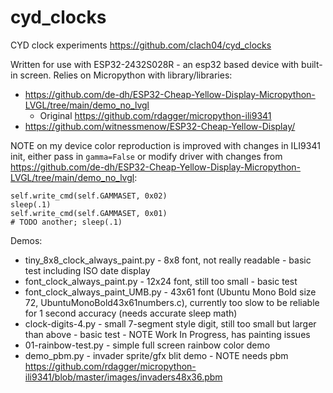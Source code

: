 # cyd_clocks

CYD clock experiments https://github.com/clach04/cyd_clocks

Written for use with ESP32-2432S028R - an esp32 based device with built-in
screen. Relies on Micropython with library/libraries:

  * https://github.com/de-dh/ESP32-Cheap-Yellow-Display-Micropython-LVGL/tree/main/demo_no_lvgl
      * Original https://github.com/rdagger/micropython-ili9341
  * https://github.com/witnessmenow/ESP32-Cheap-Yellow-Display/

NOTE on my device color reproduction is improved with changes in ILI9341 init,
either pass in `gamma=False` or modify driver with changes from https://github.com/de-dh/ESP32-Cheap-Yellow-Display-Micropython-LVGL/tree/main/demo_no_lvgl:

    self.write_cmd(self.GAMMASET, 0x02)
    sleep(.1)
    self.write_cmd(self.GAMMASET, 0x01)
    # TODO another; sleep(.1)


Demos:

  * tiny_8x8_clock_always_paint.py - 8x8 font, not really readable - basic test including ISO date display
  * font_clock_always_paint.py - 12x24 font, still too small - basic test
  * font_clock_always_paint_UMB.py - 43x61 font (Ubuntu Mono Bold size 72, UbuntuMonoBold43x61numbers.c), currently too slow to be reliable for 1 second accuracy (needs accurate sleep math)
  * clock-digits-4.py - small 7-segment style digit, still too small but larger than above - basic test - NOTE Work In Progress, has painting issues
  * 01-rainbow-test.py - simple full screen rainbow color demo
  * demo_pbm.py - invader sprite/gfx blit demo - NOTE needs pbm https://github.com/rdagger/micropython-ili9341/blob/master/images/invaders48x36.pbm
